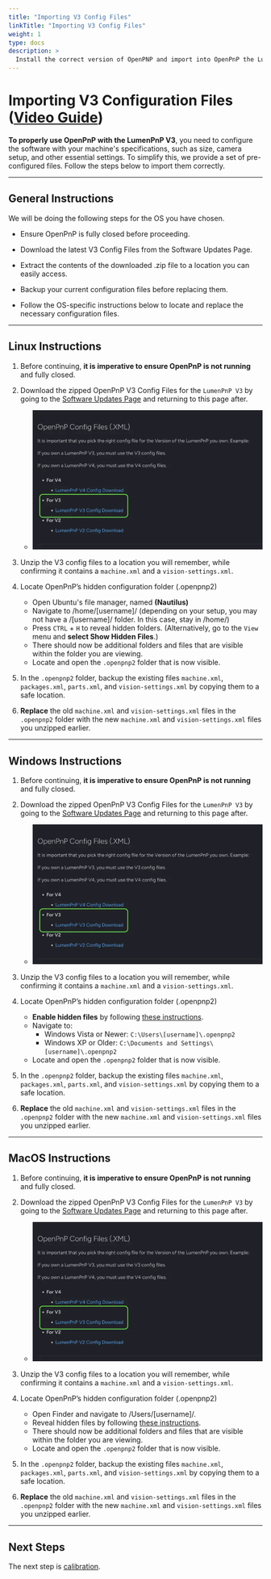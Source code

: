 ```yaml
---
title: "Importing V3 Config Files"
linkTitle: "Importing V3 Config Files"
weight: 1
type: docs
description: >
  Install the correct version of OpenPNP and import into OpenPnP the LumenPnP V3 config files
---
```


# Importing V3 Configuration Files ([Video Guide](https://youtu.be/DUt_FHVjnwY?si=TI5k7xmZR0c6S1o4&t=236))

**To properly use OpenPnP with the LumenPnP V3**, you need to configure the software with your machine's specifications, such as size, camera setup, and other essential settings. To simplify this, we provide a set of pre-configured files. Follow the steps below to import them correctly.

---

## General Instructions

We will be doing the following steps for the OS you have chosen.

* Ensure OpenPnP is fully closed before proceeding.

* Download the latest V3 Config Files from the Software Updates Page.

* Extract the contents of the downloaded .zip file to a location you can easily access.

* Backup your current configuration files before replacing them.

* Follow the OS-specific instructions below to locate and replace the necessary configuration files.

---

## Linux Instructions

1. Before continuing, **it is imperative to ensure OpenPnP is not running** and fully closed.

1. Download the zipped OpenPnP V3 Config Files for the `LumenPnP V3` by going to the [Software Updates Page](../../../../software-updates/index.md) and returning to this page after.
    * ![V3 Config Files Download](img/v3-config-download.webp)

1. Unzip the V3 config files to a location you will remember, while confirming it contains a `machine.xml` and a `vision-settings.xml`.

1. Locate OpenPnP’s hidden configuration folder (.openpnp2)
    * Open Ubuntu's file manager, named **(Nautilus)**
    * Navigate to /home/[username]/ (depending on your setup, you may not have a /[username]/ folder. In this case, stay in /home/)
    * Press `CTRL` + `H` to reveal hidden folders. (Alternatively, go to the `View` menu and **select Show Hidden Files**.)
    * There should now be additional folders and files that are visible within the folder you are viewing.
    * Locate and open the `.openpnp2` folder that is now visible.

1. In the `.openpnp2` folder, backup the existing files `machine.xml`, `packages.xml`, `parts.xml`, and `vision-settings.xml` by copying them to a safe location.

1. **Replace** the old `machine.xml` and `vision-settings.xml` files in the `.openpnp2` folder with the new `machine.xml` and `vision-settings.xml` files you unzipped earlier.

---

## Windows Instructions

1. Before continuing, **it is imperative to ensure OpenPnP is not running** and fully closed.

1. Download the zipped OpenPnP V3 Config Files for the `LumenPnP V3` by going to the [Software Updates Page](../../../../software-updates/index.md) and returning to this page after.
    * ![V3 Config Files Download](img/v3-config-download.webp)

1. Unzip the V3 config files to a location you will remember, while confirming it contains a `machine.xml` and a `vision-settings.xml`.

1. Locate OpenPnP’s hidden configuration folder (.openpnp2)
    * **Enable hidden files** by following [these instructions](https://support.microsoft.com/en-us/windows/show-hidden-files-0320fe58-0117-fd59-6851-9b7f9840fdb2).
    * Navigate to:
        * Windows Vista or Newer: `C:\Users\[username]\.openpnp2`
        * Windows XP or Older: `C:\Documents and Settings\[username]\.openpnp2`
    * Locate and open the `.openpnp2` folder that is now visible.

1. In the `.openpnp2` folder, backup the existing files `machine.xml`, `packages.xml`, `parts.xml`, and `vision-settings.xml` by copying them to a safe location.

1. **Replace** the old `machine.xml` and `vision-settings.xml` files in the `.openpnp2` folder with the new `machine.xml` and `vision-settings.xml` files you unzipped earlier.

---

## MacOS Instructions

1. Before continuing, **it is imperative to ensure OpenPnP is not running** and fully closed.

1. Download the zipped OpenPnP V3 Config Files for the `LumenPnP V3` by going to the [Software Updates Page](../../../../software-updates/index.md) and returning to this page after.
    * ![V3 Config Files Download](img/v3-config-download.webp)

1. Unzip the V3 config files to a location you will remember, while confirming it contains a `machine.xml` and a `vision-settings.xml`.

1. Locate OpenPnP’s hidden configuration folder (.openpnp2)
    * Open Finder and navigate to /Users/[username]/.
    * Reveal hidden files by following [these instructions](https://www.macworld.com/article/671158/how-to-show-hidden-files-on-a-mac.html).
    * There should now be additional folders and files that are visible within the folder you are viewing.
    * Locate and open the `.openpnp2` folder that is now visible.

1. In the `.openpnp2` folder, backup the existing files `machine.xml`, `packages.xml`, `parts.xml`, and `vision-settings.xml` by copying them to a safe location.

1. **Replace** the old `machine.xml` and `vision-settings.xml` files in the `.openpnp2` folder with the new `machine.xml` and `vision-settings.xml` files you unzipped earlier.

---

## Next Steps

The next step is [calibration](../../calibration/index.md).